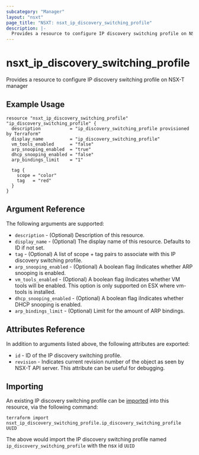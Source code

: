 ```yaml
---
subcategory: "Manager"
layout: "nsxt"
page_title: "NSXT: nsxt_ip_discovery_switching_profile"
description: |-
  Provides a resource to configure IP discovery switching profile on NSX-T manager
---
```


# nsxt_ip_discovery_switching_profile

Provides a resource to configure IP discovery switching profile on NSX-T manager

## Example Usage

```hcl
resource "nsxt_ip_discovery_switching_profile" "ip_discovery_switching_profile" {
  description           = "ip_discovery_switching_profile provisioned by Terraform"
  display_name          = "ip_discovery_switching_profile"
  vm_tools_enabled      = "false"
  arp_snooping_enabled  = "true"
  dhcp_snooping_enabled = "false"
  arp_bindings_limit    = "1"

  tag {
    scope = "color"
    tag   = "red"
  }
}
```

## Argument Reference

The following arguments are supported:

* `description` - (Optional) Description of this resource.
* `display_name` - (Optional) The display name of this resource. Defaults to ID if not set.
* `tag` - (Optional) A list of scope + tag pairs to associate with this IP discovery switching profile.
* `arp_snooping_enabled` - (Optional) A boolean flag iIndicates whether ARP snooping is enabled.
* `vm_tools_enabled` - (Optional) A boolean flag iIndicates whether VM tools will be enabled. This option is only supported on ESX where vm-tools is installed.
* `dhcp_snooping_enabled` - (Optional) A boolean flag iIndicates whether DHCP snooping is enabled.
* `arp_bindings_limit` - (Optional) Limit for the amount of ARP bindings.


## Attributes Reference

In addition to arguments listed above, the following attributes are exported:

* `id` - ID of the IP discovery switching profile.
* `revision` - Indicates current revision number of the object as seen by NSX-T API server. This attribute can be useful for debugging.


## Importing

An existing IP discovery switching profile can be [imported][docs-import] into this resource, via the following command:

[docs-import]: /docs/import/index.html

```
terraform import nsxt_ip_discovery_switching_profile.ip_discovery_switching_profile UUID
```

The above would import the IP discovery switching profile named `ip_discovery_switching_profile` with the nsx id `UUID`

